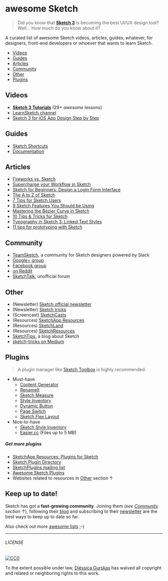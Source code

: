 # awesome Sketch
> Did you know that [**Sketch 3**](http://bohemiancoding.com/sketch/) is becoming the best UI/UX design tool? Well... How much do you know about it?

A curated list of awesome Sketch videos, articles, guides, whatever, for designers, front-end developers or whoever that wants to learn Sketch.

* [Videos](#videos)
* [Guides](#guides)
* [Articles](#articles)
* [Community](#community)
* [Other](#other)
* [Plugins](#plugins)

## Videos
- **[Sketch 3 Tutorials](https://www.youtube.com/playlist?list=PLLnpHn493BHE6UIsdKYlS5zu-ZYvx22CS)** (29+ *awesome* lessons)
- [LearnSketch channel](https://www.youtube.com/user/learnsketch/videos)
- [Sketch 3 for iOS App Design Step by Step](https://www.youtube.com/watch?v=6SyFaRNVuUA)

## Guides
- [Sketch Shortcuts](http://sketchshortcuts.com/)
- [Documentation](http://www.bohemiancoding.com/sketch/support/documentation/)

## Articles
- [Fireworks vs. Sketch](http://unitid.nl/english/spot-the-difference-fireworks-and-sketch-3)
- [Supercharge your Workflow in Sketch](https://medium.com/@bazdeas/supercharge-your-workflow-in-sketch-ebc9e5274845)
- [Sketch for Beginners: Design a Login Form Interface](http://webdesign.tutsplus.com/tutorials/sketch-for-beginners-design-a-login-form-interface--cms-21534)
- [The A to Z of Sketch](http://webdesign.tutsplus.com/articles/the-a-to-z-of-sketch--cms-22030)
- [7 Tips for Sketch Users](https://medium.com/design-idea/7-tips-for-sketch-users-e09c27c7ce08)
- [9 Sketch Features You Should be Using](http://webdesign.tutsplus.com/tutorials/9-sketch-features-you-should-be-using--webdesign-18016)
- [Mastering the Bézier Curve in Sketch](https://medium.com/sketch-app/mastering-the-bezier-curve-in-sketch-4da8fdf0dbbb)
- [10 Tips & Tricks for Sketch](http://saloon.io/10-tips-tricks-for-sketch/)
- [Typography in Sketch 3: Linked Text Styles](https://medium.com/@ericajaclyn/typography-in-sketch-3-linked-text-styles-9946a32af688)
- [11 tips for prototyping with Sketch](http://blog.invisionapp.com/11-tips-for-prototyping-with-sketch/)

## Community
- [TeamSketch](http://teamsketch.io/), a community for Sketch designers powered by Slack
- [Google+ group](https://plus.google.com/communities/105292892811319179094)
- [Facebook group](https://www.facebook.com/groups/sketchformac/)
- [on Reddit](http://www.reddit.com/r/sketchapp)
- [SketchTalk](http://sketchtalk.io/), unofficial forum

## Other
- (Newsletter) [Sketch official newsletter](https://bohemian.curated.co/)
- (Newsletter) [Sketch tricks](http://sketchtricks.com/)
- (Screencast) [SketchCasts](http://www.sketchcasts.net/)
- (Resources) [SketchApp Resources](http://www.sketchappsources.com/)
- (Resources) [SketchLand](http://sketch.land)
- (Resources) [SketchResources](http://sketchresources.com/)
- [SketchTips](http://www.sketchtips.info/), a blog about Sketch
- [sketch-tricks on Medium](https://medium.com/sketch-tricks)

## Plugins 
> A plugin manager like [Sketch Toolbox](http://sketchtoolbox.com/) is highly recommended.

- Must-have
  - [Content Generator](https://github.com/timuric/Content-generator-sketch-plugin)
  - [RenameIt](https://github.com/rodi01/RenameIt)
  - [Sketch Measure](https://github.com/utom/sketch-measure)
  - [Style Inventory](https://github.com/getflourish/Sketch-Style-Inventory/)
  - [Dynamic Button](https://github.com/ddwht/sketch-dynamic-button)
  - [Page Switch](https://github.com/mauehara/sketch-page-switch)
  - [Sketch Flex Layout](https://github.com/hrescak/Sketch-Flex-Layout)
- Nice-to-have
  - [Sketch Style Inventory](https://github.com/getflourish/Sketch-Style-Inventory/)
  - [Easier.cc](http://easier.cc/) (Files up to 5 MB)

##### Get more plugins
- [SketchApp Resources: Plugins for Sketch](http://www.sketchappsources.com/plugins.html)
- [Sketch Plugin Directory](https://github.com/sketchplugins/plugin-directory)
- [SketchPlugins mailing list](http://sketchplugins.com/)
- [Awesome Sketch Plugins](http://awesome-sket.ch/)
- Websites related to resources in [Other](#other) section ↑

## Keep up to date!
Sketch has got a **fast-growing community**. Joining them (*see [Community](#community) section ↑*), following their [blog](http://bohemiancoding.tumblr.com/) and subscribing to their [newsletter](https://bohemian.curated.co/) are the best ways to keep up to date so far.

Also check out more [awesome lists](https://github.com/sindresorhus/awesome) ;-)

---

###### LICENSE

[![CC0](http://i.creativecommons.org/p/zero/1.0/88x31.png)](http://creativecommons.org/publicdomain/zero/1.0/)

To the extent possible under law, [Diéssica Gurskas](http://diessi.ca) has waived all copyright and related or neighboring rights to this work.

